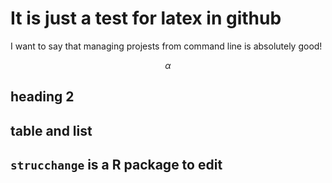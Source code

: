 # It is just a test for latex in github

I want to say that managing projests from command line is absolutely good!

$$\alpha$$

## heading 2

## table and list

## `strucchange` is a R package to edit
